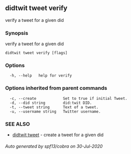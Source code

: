 ## didtwit tweet verify

verify a tweet for a given did

### Synopsis

verify a tweet for a given did

```
didtwit tweet verify [flags]
```

### Options

```
  -h, --help   help for verify
```

### Options inherited from parent commands

```
  -c, --create            Set to true if initial Tweet.
  -d, --did string        did:twit DID.
  -t, --tweet string      Text of a tweet.
  -u, --username string   Twitter username.
```

### SEE ALSO

* [didtwit tweet](didtwit_tweet.md)	 - create a tweet for a given did

###### Auto generated by spf13/cobra on 30-Jul-2020
